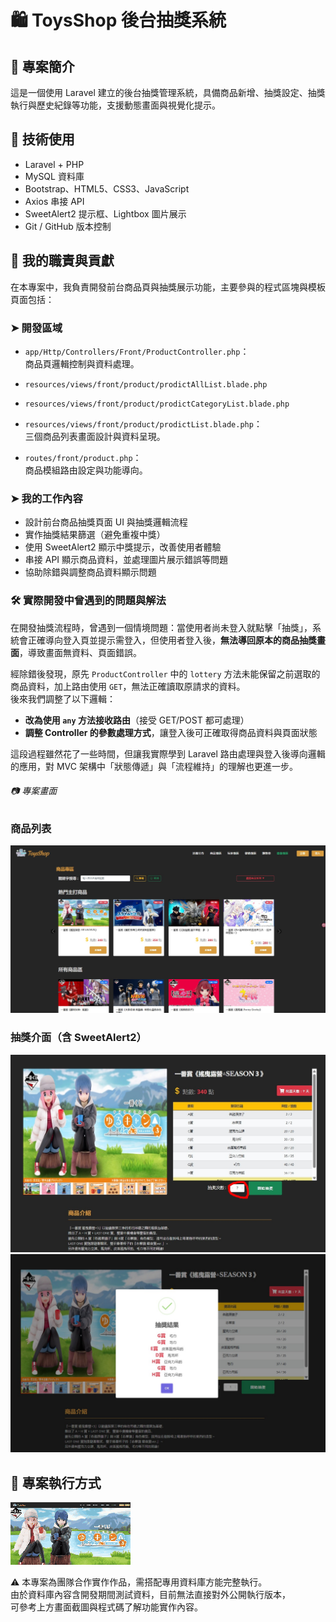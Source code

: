 # 🛍 ToysShop 後台抽獎系統

## 📌 專案簡介

這是一個使用 Laravel 建立的後台抽獎管理系統，具備商品新增、抽獎設定、抽獎執行與歷史紀錄等功能，支援動態畫面與視覺化提示。

## 🔧 技術使用

-   Laravel + PHP
-   MySQL 資料庫
-   Bootstrap、HTML5、CSS3、JavaScript
-   Axios 串接 API
-   SweetAlert2 提示框、Lightbox 圖片展示
-   Git / GitHub 版本控制

## 🧩 我的職責與貢獻

在本專案中，我負責開發前台商品頁與抽獎展示功能，主要參與的程式區塊與模板頁面包括：

### ➤ 開發區域

-   `app/Http/Controllers/Front/ProductController.php`：  
    商品頁邏輯控制與資料處理。

-   `resources/views/front/product/prodictAllList.blade.php`
-   `resources/views/front/product/prodictCategoryList.blade.php`
-   `resources/views/front/product/prodictList.blade.php`：  
    三個商品列表畫面設計與資料呈現。

-   `routes/front/product.php`：  
    商品模組路由設定與功能導向。

### ➤ 我的工作內容

-   設計前台商品抽獎頁面 UI 與抽獎邏輯流程
-   實作抽獎結果篩選（避免重複中獎）
-   使用 SweetAlert2 顯示中獎提示，改善使用者體驗
-   串接 API 顯示商品資料，並處理圖片展示錯誤等問題
-   協助除錯與調整商品資料顯示問題

### 🛠 實際開發中曾遇到的問題與解法

在開發抽獎流程時，曾遇到一個情境問題：當使用者尚未登入就點擊「抽獎」，系統會正確導向登入頁並提示需登入，但使用者登入後，**無法導回原本的商品抽獎畫面**，導致畫面無資料、頁面錯誤。

經除錯後發現，原先 `ProductController` 中的 `lottery` 方法未能保留之前選取的商品資料，加上路由使用 `GET`，無法正確讀取原請求的資料。  
後來我們調整了以下邏輯：

-   **改為使用 `any` 方法接收路由**（接受 GET/POST 都可處理）
-   **調整 Controller 的參數處理方式**，讓登入後可正確取得商品資料與頁面狀態

這段過程雖然花了一些時間，但讓我實際學到 Laravel 路由處理與登入後導向邏輯的應用，對 MVC 架構中「狀態傳遞」與「流程維持」的理解也更進一步。

###### 📷 專案畫面

### 商品列表

![商品列表](screenshots/product-list0.png)

### 抽獎介面（含 SweetAlert2）

![抽獎流程1](screenshots/productlottery1.png)
![抽獎流程2](screenshots/productlottery2.png)

## 🚀 專案執行方式

![專案展示](screenshots/ToyShop.gif)

⚠️ 本專案為團隊合作實作作品，需搭配專用資料庫方能完整執行。  
由於資料庫內容含開發期間測試資料，目前無法直接對外公開執行版本，  
可參考上方畫面截圖與程式碼了解功能實作內容。
